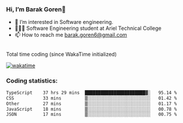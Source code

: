 ###  Hi, I’m Barak Goren👋
- 👀 I’m interested in Software engineering.
- 👨🏼‍🎓 Software Engineering student at Ariel Technical College
- 📫 How to reach me barak.goren6@gmail.com
##
Total time coding (since WakaTime initialized)

[![wakatime](https://wakatime.com/badge/user/5cc5ec80-a806-4ca2-a704-db29274e48cd.svg)](https://wakatime.com/@5cc5ec80-a806-4ca2-a704-db29274e48cd)

   
### Coding statistics:

<!--START_SECTION:waka-->

```txt
TypeScript    37 hrs 29 mins  ███████████████████████▓░   95.14 %
CSS           33 mins         ▒░░░░░░░░░░░░░░░░░░░░░░░░   01.42 %
Other         27 mins         ▒░░░░░░░░░░░░░░░░░░░░░░░░   01.17 %
JavaScript    18 mins         ▒░░░░░░░░░░░░░░░░░░░░░░░░   00.78 %
JSON          17 mins         ▒░░░░░░░░░░░░░░░░░░░░░░░░   00.75 %
```

<!--END_SECTION:waka-->

<!---
barakgoren/barakgoren is a ✨ special ✨ repository because its `README.md` (this file) appears on your GitHub profile.
You can click the Preview link to take a look at your changes.
--->
